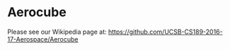 # Aerocube

Please see our Wikipedia page at: <https://github.com/UCSB-CS189-2016-17-Aerospace/Aerocube>
